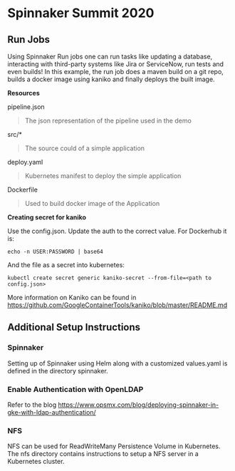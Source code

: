 # Spinnaker Summit 2020

## Run Jobs

Using Spinnaker Run jobs one can run tasks like updating a database, interacting with third-party systems like Jira or ServiceNow, run tests and even builds! In this example, the run job does a maven build on a git repo, builds a docker image using kaniko and finally deploys the built image.

**Resources**

pipeline.json
> The json representation of the pipeline used in the demo

src/*
> The source could of a simple application

deploy.yaml
> Kubernetes manifest to deploy the simple application

Dockerfile
> Used to build docker image of the Application

**Creating secret for kaniko**

Use the config.json. Update the auth to the correct value. For Dockerhub it is:
```
echo -n USER:PASSWORD | base64
```

And the file as a secret into kubernetes:
```
kubectl create secret generic kaniko-secret --from-file=<path to config.json>
```

More information on Kaniko can be found in https://github.com/GoogleContainerTools/kaniko/blob/master/README.md

## Additional Setup Instructions

### Spinnaker

Setting up of Spinnaker using Helm along with a customized values.yaml is defined in the directory spinnaker.

### Enable Authentication with OpenLDAP

Refer to the blog https://www.opsmx.com/blog/deploying-spinnaker-in-gke-with-ldap-authentication/

### NFS

NFS can be used for ReadWriteMany Persistence Volume in Kubernetes. The nfs directory contains instructions to setup a NFS server in a Kubernetes cluster.
